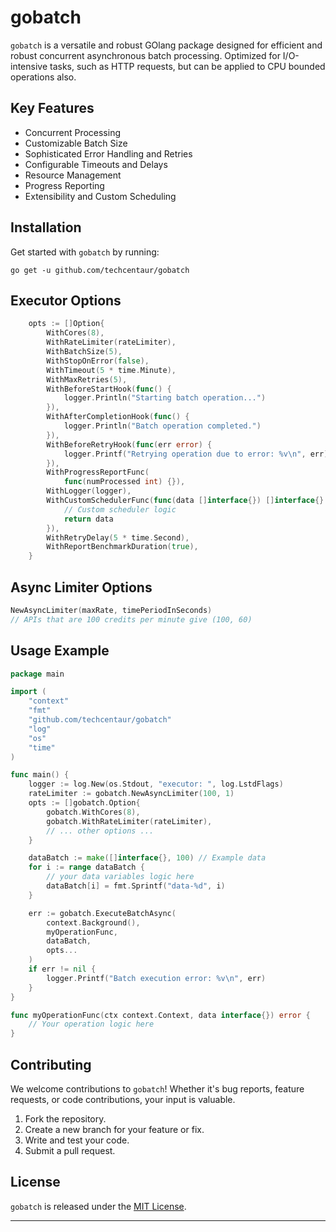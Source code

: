 
# gobatch

`gobatch` is a versatile and robust GOlang package designed for efficient and robust concurrent asynchronous batch processing. Optimized for I/O-intensive tasks, such as HTTP requests, but can be applied to CPU bounded operations also.

## Key Features

- Concurrent Processing
- Customizable Batch Size
- Sophisticated Error Handling and Retries
- Configurable Timeouts and Delays
- Resource Management
- Progress Reporting
- Extensibility and Custom Scheduling

## Installation

Get started with `gobatch` by running:

```shell
go get -u github.com/techcentaur/gobatch
```


## Executor Options

```go
	opts := []Option{
		WithCores(8),
		WithRateLimiter(rateLimiter),
		WithBatchSize(5),
		WithStopOnError(false),
		WithTimeout(5 * time.Minute),
		WithMaxRetries(5),
		WithBeforeStartHook(func() {
			logger.Println("Starting batch operation...")
		}),
		WithAfterCompletionHook(func() {
			logger.Println("Batch operation completed.")
		}),
		WithBeforeRetryHook(func(err error) {
			logger.Printf("Retrying operation due to error: %v\n", err)
		}),
		WithProgressReportFunc(
			func(numProcessed int) {}),
		WithLogger(logger),
		WithCustomSchedulerFunc(func(data []interface{}) []interface{} {
			// Custom scheduler logic
			return data
		}),
		WithRetryDelay(5 * time.Second),
		WithReportBenchmarkDuration(true),
	}
```

## Async Limiter Options

```go
NewAsyncLimiter(maxRate, timePeriodInSeconds)
// APIs that are 100 credits per minute give (100, 60)

```


## Usage Example

```go
package main

import (
    "context"
    "fmt"
    "github.com/techcentaur/gobatch"
    "log"
    "os"
    "time"
)

func main() {
    logger := log.New(os.Stdout, "executor: ", log.LstdFlags)
    rateLimiter := gobatch.NewAsyncLimiter(100, 1)
    opts := []gobatch.Option{
        gobatch.WithCores(8),
        gobatch.WithRateLimiter(rateLimiter),
        // ... other options ...
    }

    dataBatch := make([]interface{}, 100) // Example data
    for i := range dataBatch {
        // your data variables logic here
		dataBatch[i] = fmt.Sprintf("data-%d", i)
    }

    err := gobatch.ExecuteBatchAsync(
        context.Background(), 
        myOperationFunc, 
        dataBatch, 
        opts...
    )
    if err != nil {
        logger.Printf("Batch execution error: %v\n", err)
    }
}

func myOperationFunc(ctx context.Context, data interface{}) error {
    // Your operation logic here
}
```


## Contributing

We welcome contributions to `gobatch`! Whether it's bug reports, feature requests, or code contributions, your input is valuable.

1. Fork the repository.
2. Create a new branch for your feature or fix.
3. Write and test your code.
4. Submit a pull request.

## License

`gobatch` is released under the [MIT License](LICENSE).

---
